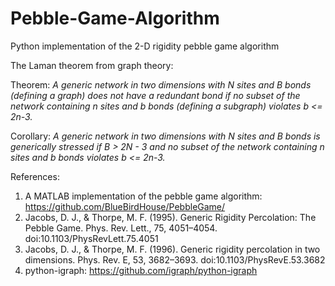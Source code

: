 # Pebble-Game-Algorithm
Python implementation of the 2-D rigidity pebble game algorithm

The Laman theorem from graph theory:

Theorem: *A generic network in two dimensions with N sites and B bonds (defining a graph) does not have a redundant bond if no subset of the network containing n sites and b bonds (defining a subgraph) violates b <= 2n-3.*

Corollary: *A generic network in two dimensions with N sites and B bonds is generically stressed if B > 2N - 3 and no subset of the network containing n sites and b bonds violates b <= 2n-3.*

References:
1. A MATLAB implementation of the pebble game algorithm: https://github.com/BlueBirdHouse/PebbleGame/
2. Jacobs, D. J., & Thorpe, M. F. (1995). Generic Rigidity Percolation: The Pebble Game. Phys. Rev. Lett., 75, 4051–4054. doi:10.1103/PhysRevLett.75.4051
3. Jacobs, D. J., & Thorpe, M. F. (1996). Generic rigidity percolation in two dimensions. Phys. Rev. E, 53, 3682–3693. doi:10.1103/PhysRevE.53.3682
4. python-igraph: https://github.com/igraph/python-igraph
